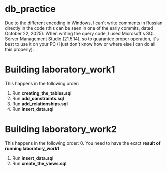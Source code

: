 # db_practice
Due to the different encoding in Windows, I can't write comments in Russian directly in the code (this can be seen in one of the early commits, dated October 22, 2025).
When writing the query code, I used Microsoft's SQL Server Management Studio (21.5.14), so to guarantee proper operation, it's best to use it on your PC (I just don't know how or where else I can do all this properly).

# Building laboratory_work1
This happens in the following order:
1. Run **creating_the_tables.sql**
2. Run **add_constraints.sql**
3. Run **add_relationships.sql**
4. Run **insert_data.sql**

# Building laboratory_work2
This happens in the following order:
0. You need to have the exact **result of running laboratory_work1**
1. Run **insert_data.sql**
2. Run **create_the_views.sql**
